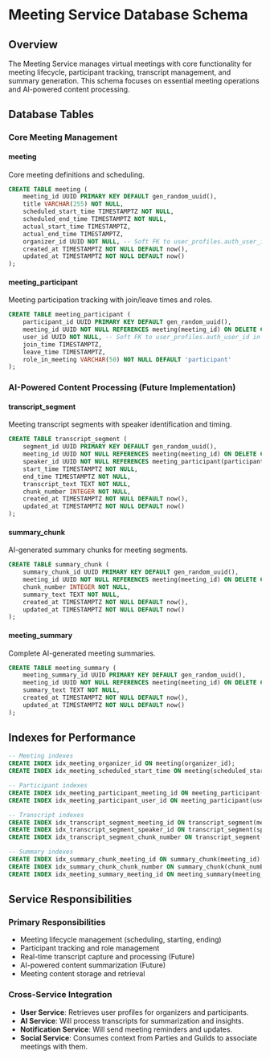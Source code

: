 # Meeting Service Database Schema

## Overview
The Meeting Service manages virtual meetings with core functionality for meeting lifecycle, participant tracking, transcript management, and summary generation. This schema focuses on essential meeting operations and AI-powered content processing.

## Database Tables

### Core Meeting Management

#### meeting
Core meeting definitions and scheduling.
```sql
CREATE TABLE meeting (
    meeting_id UUID PRIMARY KEY DEFAULT gen_random_uuid(),
    title VARCHAR(255) NOT NULL,
    scheduled_start_time TIMESTAMPTZ NOT NULL,
    scheduled_end_time TIMESTAMPTZ NOT NULL,
    actual_start_time TIMESTAMPTZ,
    actual_end_time TIMESTAMPTZ,
    organizer_id UUID NOT NULL, -- Soft FK to user_profiles.auth_user_id in User Service
    created_at TIMESTAMPTZ NOT NULL DEFAULT now(),
    updated_at TIMESTAMPTZ NOT NULL DEFAULT now()
);
```

#### meeting_participant
Meeting participation tracking with join/leave times and roles.
```sql
CREATE TABLE meeting_participant (
    participant_id UUID PRIMARY KEY DEFAULT gen_random_uuid(),
    meeting_id UUID NOT NULL REFERENCES meeting(meeting_id) ON DELETE CASCADE,
    user_id UUID NOT NULL, -- Soft FK to user_profiles.auth_user_id in User Service
    join_time TIMESTAMPTZ,
    leave_time TIMESTAMPTZ,
    role_in_meeting VARCHAR(50) NOT NULL DEFAULT 'participant'
);
```

### AI-Powered Content Processing (Future Implementation)

#### transcript_segment
Meeting transcript segments with speaker identification and timing.
```sql
CREATE TABLE transcript_segment (
    segment_id UUID PRIMARY KEY DEFAULT gen_random_uuid(),
    meeting_id UUID NOT NULL REFERENCES meeting(meeting_id) ON DELETE CASCADE,
    speaker_id UUID NOT NULL REFERENCES meeting_participant(participant_id) ON DELETE CASCADE,
    start_time TIMESTAMPTZ NOT NULL,
    end_time TIMESTAMPTZ NOT NULL,
    transcript_text TEXT NOT NULL,
    chunk_number INTEGER NOT NULL,
    created_at TIMESTAMPTZ NOT NULL DEFAULT now(),
    updated_at TIMESTAMPTZ NOT NULL DEFAULT now()
);
```

#### summary_chunk
AI-generated summary chunks for meeting segments.
```sql
CREATE TABLE summary_chunk (
    summary_chunk_id UUID PRIMARY KEY DEFAULT gen_random_uuid(),
    meeting_id UUID NOT NULL REFERENCES meeting(meeting_id) ON DELETE CASCADE,
    chunk_number INTEGER NOT NULL,
    summary_text TEXT NOT NULL,
    created_at TIMESTAMPTZ NOT NULL DEFAULT now(),
    updated_at TIMESTAMPTZ NOT NULL DEFAULT now()
);
```

#### meeting_summary
Complete AI-generated meeting summaries.
```sql
CREATE TABLE meeting_summary (
    meeting_summary_id UUID PRIMARY KEY DEFAULT gen_random_uuid(),
    meeting_id UUID NOT NULL REFERENCES meeting(meeting_id) ON DELETE CASCADE,
    summary_text TEXT NOT NULL,
    created_at TIMESTAMPTZ NOT NULL DEFAULT now(),
    updated_at TIMESTAMPTZ NOT NULL DEFAULT now()
);
```

## Indexes for Performance

```sql
-- Meeting indexes
CREATE INDEX idx_meeting_organizer_id ON meeting(organizer_id);
CREATE INDEX idx_meeting_scheduled_start_time ON meeting(scheduled_start_time);

-- Participant indexes
CREATE INDEX idx_meeting_participant_meeting_id ON meeting_participant(meeting_id);
CREATE INDEX idx_meeting_participant_user_id ON meeting_participant(user_id);

-- Transcript indexes
CREATE INDEX idx_transcript_segment_meeting_id ON transcript_segment(meeting_id);
CREATE INDEX idx_transcript_segment_speaker_id ON transcript_segment(speaker_id);
CREATE INDEX idx_transcript_segment_chunk_number ON transcript_segment(chunk_number);

-- Summary indexes
CREATE INDEX idx_summary_chunk_meeting_id ON summary_chunk(meeting_id);
CREATE INDEX idx_summary_chunk_chunk_number ON summary_chunk(chunk_number);
CREATE INDEX idx_meeting_summary_meeting_id ON meeting_summary(meeting_id);
```

## Service Responsibilities

### Primary Responsibilities
- Meeting lifecycle management (scheduling, starting, ending)
- Participant tracking and role management
- Real-time transcript capture and processing (Future)
- AI-powered content summarization (Future)
- Meeting content storage and retrieval

### Cross-Service Integration
- **User Service**: Retrieves user profiles for organizers and participants.
- **AI Service**: Will process transcripts for summarization and insights.
- **Notification Service**: Will send meeting reminders and updates.
- **Social Service**: Consumes context from Parties and Guilds to associate meetings with them.